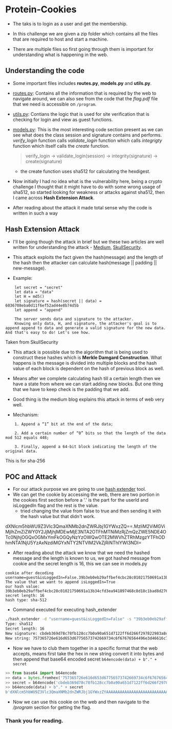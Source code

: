 # Protein-Cookies
- The taks is to login as a user and get the membership.

- In this challenge we are given a zip folder which contains all the files that are required to host and start a machine.

- There are multiple files so first going through them is important for understanding what is happening in the web.

## Understanding the code
- Some important files includes **routes.py**, **models.py** and **utils.py**.

- <ins>routes.py</ins>: Contains all the information that is required by the web to navigate around, we can also see from the code that the *flag.pdf* file that we need is accessible on `/program`.

- <ins>utils.py</ins>: Contians the logic that is used for site verification that is checking for login and view as guest functions.

- <ins>models.py</ins>: This is the most interesting code section present as we can see what does the class session and signature contains and performs. *verify_login* function calls *validate_login* function which calls *integrigty* function which itself calls the *create* function.
	> verify_login -> validate_login(session) -> integrity(signature) -> create(signature)
	- the create function uses sha512 for calculating the hexdigest.

- Now initially I had no idea what is the vulnerability here, being a crypto challenge I thought that it might have to do with some wrong usage of sha512, so started looking for weakness or attacks against sha512, then I came across **Hash Extension Attack**.

- After reading about the attack it made total sense why the code is written in such a way

## Hash Extension Attack

- I'll be going though the attack in brief but we these two articles are well written for understanding the attack - [Medium](https://slowmist.medium.com/the-hidden-risks-of-hash-functions-length-extension-attacks-and-server-side-security-158b131f374a), [SkullSecurity](https://www.skullsecurity.org/2012/everything-you-need-to-know-about-hash-length-extension-attacks).

- This attack exploits the fact given the hash(message) and the length of the hash then the attacker can calculate hash(message || padding || new-message).

- Example:
```
	let secret = "secret"
	let data = "data"
	let H = md5()
	let signature = hash(secret || data) = 6036708eba0d11f6ef52ad44e8b74d5b
	let append = "append"

	The server sends data and signature to the attacker.
	Knowing only data, H, and signature, the attacker's goal is to append append to data and generate a valid signature for the new data. And that's easy to do! Let's see how.
```
Taken from SkullSecurity

- This attack is possible due to the algorithm that is being used to construct these hashes which is **Merkle Damgard Construction**. What happens is the message is divided into multiple blocks and the hash value of each block is dependent on the hash of previous block as well.
- Means after we complete calculating hash till a certain length then we have a state from where we can start adding new blocks. But one thing that we have to keep check is the padding that we add.

- Good thing is the medium blog explains this attack in terms of web very well.

- Mechanism:
```
    1. Append a “1” bit at the end of the data;

    2. Add a certain number of “0” bits so that the length of the data mod 512 equals 448;

    3. Finally, append a 64-bit block indicating the length of the original data.
```
This is for sha-256

## POC and Attack
- For our attack purpose we are going to use [hash extender](https://github.com/iagox86/hash_extender) tool.
- We can get the cookie by accessing the web, there are two portion in the cookies first section before a '.' is the part for the userId and isLoggedIn flag and the rest is the value.
	- tried changing the value from false to true and then sending it with the hash value but that didn't work.

dXNlcm5hbWU9Z3Vlc3QmaXNMb2dnZWRJbj1GYWxzZQ==.MzliM2ViMGViMjlhZmZiZWY0Y2JjMjhjMDEwMjE3NTA2OTFhMTNiMzRjZmQzZWE5NDE4OTc0NjhjOGQxOGMxYmFkOGQyNzYzOWQwOTE2MWVhZTRhMzgzYTFhODhmNTA1NjU5YzAxNzdiMGYxNTY2NTVlM2VkZjRiNThlYWI3NDI=

- After reading about the attack we know that we need the hashed message and the length is known to us, we got hashed message from cookie and the secret length is 16, this we can see in models.py
```
cookie after decoding
username=guest&isLoggedIn=False.39b3eb0eb29affbef4cbc28c01021750691a13b34cfd3ea941897468c8d18c1bad8d27639d09161eae4a383a1a88f505659c0177b0f156655e3edf4b58eab742
The value that we want to append isLoggedIn=True
our hash value: 39b3eb0eb29affbef4cbc28c01021750691a13b34cfd3ea941897468c8d18c1bad8d27639d09161eae4a383a1a88f505659c0177b0f156655e3edf4b58eab742
secret length: 16
hash type: sha-512
```

- Command executed for executing hash_extender
```sh
./hash_extender -d "username=guest&isLoggedIn=False" -s "39b3eb0eb29affbef4cbc28c01021750691a13b34cfd3ea941897468c8d18c1bad8d27639d09161eae4a383a1a88f505659c0177b0f156655e3edf4b58eab742" -a "&isLoggedIn=True" -l 16 -f sha512
Type: sha512
Secret length: 16
New signature: cbdeb369d78c78fb128cc7b0a90a651d7122ff6d266f297822983a8c97848a13142751813a073b4c574be1c90ef8035d53eb78edb472f85570120f07bca51eb6
New string: 757365726e616d653d67756573742669734c6f67676564496e3d46616c73658000000000000000000000000000000000000000000000000000000000000000000000000000000000000000000000000000000000000000000000000000000000000000000000000000000000000001782669734c6f67676564496e3d54727565
```

- Now we have to club them together in a specific format that the web accepts, means first take the hex in new string convert it into bytes and then append that base64 encoded secret
`b64encode(data) + b"." + secret`

```python
>> from base64 import b64encode
>> data = bytes.fromhex('757365726e616d653d67756573742669734c6f67676564496e3d46616c73658000000000000000000000000000000000000000000000000000000000000000000000000000000000000000000000000000000000000000000000000000000000000000000000000000000000000001782669734c6f67676564496e3d54727565')
>> secret = b64encode('cbdeb369d78c78fb128cc7b0a90a651d7122ff6d266f297822983a8c97848a13142751813a073b4c574be1c90ef8035d53eb78edb472f85570120f07bca51eb6'.encode())
>> b64encode(data) + b"." + secret
b'dXNlcm5hbWU9Z3Vlc3QmaXNMb2dnZWRJbj1GYWxzZYAAAAAAAAAAAAAAAAAAAAAAAAAAAAAAAAAAAAAAAAAAAAAAAAAAAAAAAAAAAAAAAAAAAAAAAAAAAAAAAAAAAAAAAAAAAAAAAAAAAAAAAAABeCZpc0xvZ2dlZEluPVRydWU=.Y2JkZWIzNjlkNzhjNzhmYjEyOGNjN2IwYTkwYTY1MWQ3MTIyZmY2ZDI2NmYyOTc4MjI5ODNhOGM5Nzg0OGExMzE0Mjc1MTgxM2EwNzNiNGM1NzRiZTFjOTBlZjgwMzVkNTNlYjc4ZWRiNDcyZjg1NTcwMTIwZjA3YmNhNTFlYjY='
```

- Now we can use this cookie on the web and then navigate to the */program* section for getting the flag.

### Thank you for reading.